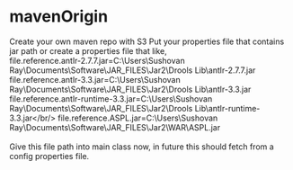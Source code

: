 # mavenOrigin
Create your own maven repo with S3
Put your properties file  that contains jar path or create a properties file that like,<br/>
      file.reference.antlr-2.7.7.jar=C:\\Users\\Sushovan Ray\\Documents\\Software\\JAR_FILES\\Jar2\\Drools Lib\\antlr-2.7.7.jar<br/>
      file.reference.antlr-3.3.jar=C:\\Users\\Sushovan Ray\\Documents\\Software\\JAR_FILES\\Jar2\\Drools Lib\\antlr-3.3.jar<br/>
      file.reference.antlr-runtime-3.3.jar=C:\\Users\\Sushovan Ray\\Documents\\Software\\JAR_FILES\\Jar2\\Drools Lib\\antlr-runtime-3.3.jar</br/>
      file.reference.ASPL.jar=C:\\Users\\Sushovan Ray\\Documents\\Software\\JAR_FILES\\Jar2\\WAR\\ASPL.jar<br/>
      <br/>
Give this file path into main class now, in future this should fetch from a config properties file.
